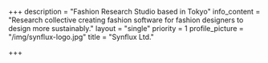 +++
description = "Fashion Research Studio based in Tokyo"
info_content = "Research collective creating fashion software for fashion designers to design more sustainably."
layout = "single"
priority = 1
profile_picture = "/img/synflux-logo.jpg"
title = "Synflux Ltd."

+++
